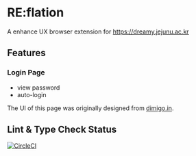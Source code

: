 # RE:flation

A enhance UX browser extension for https://dreamy.jejunu.ac.kr

## Features

### Login Page

- view password
- auto-login

The UI of this page was originally designed from [dimigo.in](https://dimigo.in).

## Lint & Type Check Status

[![CircleCI](https://circleci.com/gh/reflation/extension.svg?style=svg)](https://circleci.com/gh/reflation/extension)

